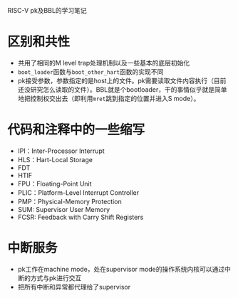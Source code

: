 RISC-V pk及BBL的学习笔记

# 区别和共性

* 共用了相同的M level trap处理机制以及一些基本的底层初始化
* `boot_loader`函数与`boot_other_hart`函数的实现不同
* pk接受参数，参数指定的是host上的文件。pk需要读取文件内容执行（目前还没研究怎么读取的文件）。BBL就是个bootloader，干的事情似乎就是简单地把控制权交出去（即利用`mret`跳到指定的位置并进入S mode）。

# 代码和注释中的一些缩写

* IPI：Inter-Processor Interrupt
* HLS：Hart-Local Storage
* FDT
* HTIF
* FPU：Floating-Point Unit
* PLIC：Platform-Level Interrupt Controller
* PMP：Physical-Memory Protection
* SUM: Supervisor User Memory
* FCSR: Feedback with Carry Shift Registers


# 中断服务

* pk工作在machine mode，处在supervisor mode的操作系统内核可以通过中断的方式与pk进行交互
* 把所有中断和异常都代理给了supervisor

